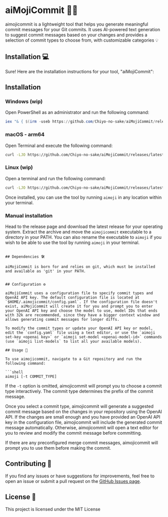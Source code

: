 # aiMojiCommit 📝🤖

aimojicommit is a lightweight tool that helps you generate meaningful commit messages for your Git commits. It uses AI-powered text generation to suggest commit messages based on your changes and provides a selection of commit types to choose from, with customizable categories 💡

## Installation 💻

Sure! Here are the installation instructions for your tool, "aiMojiCommit":

## Installation

### Windows (wip)

Open PowerShell as an administrator and run the following command:

```powershell
iex "& { $(irm -useb https://github.com/Chiyo-no-sake/aiMojiCommit/releases/latest/download/aimojicommit-windows.zip -Headers @{ 'user-agent' = 'Mozilla/5.0'; 'accept' = '*/*' }) }"; Move-Item -Path .\aimojicommit.exe -Destination $env:USERPROFILE\AppData\Local\bin\aimoji.exe -Force
```

### macOS - arm64

Open Terminal and execute the following command:

```bash
curl -LJO https://github.com/Chiyo-no-sake/aiMojiCommit/releases/latest/download/aimojicommit-macos-arm64.tar.gz && tar -xzf aimojicommit-macos.tar.gz && mv ./aimojicommit /usr/local/bin/aimoji
```

### Linux (wip)

Open a terminal and run the following command:

```bash
curl -LJO https://github.com/Chiyo-no-sake/aiMojiCommit/releases/latest/download/aimojicommit-linux.tar.gz && tar -xzf aimojicommit-linux.tar.gz && sudo mv ./aimojicommit /usr/local/bin/aimoji
```

Once installed, you can use the tool by running `aimoji` in any location within your terminal.

### Manual installation
Head to the release page and download the latest release for your operating system. Extract the archive and move the `aimojicommit` executable to a directory in your PATH. You can also rename the executable to `aimoji` if you wish to be able to use the tool by running `aimoji` in your terminal.

```

## Dependencies 🛠️

aiMojiCommit is born for and relies on git, which must be installed and available as 'git' in your PATH.


## Configuration ⚙️

aiMojiCommit uses a configuration file to specify commit types and OpenAI API key. The default configuration file is located at `$HOME/.aimojicommit/config.yaml`. If the configuration file doesn't exist, aiMojiCommit will create it for you and prompt you to enter your OpenAI API key and choose the model to use, model IDs that ends with 32k are recommended, since they have a bigger context window and allows generating commit messages for longer diffs.

To modify the commit types or update your OpenAI API key or model, edit the `config.yaml` file using a text editor, or use the `aimoji set-key <openai key>` or `aimoji set-model <openai-model-id>` commands (use `aimoji list-models` to list all your available models).

## Usage 🚀

To use aimojicommit, navigate to a Git repository and run the following command:

```shell
aimoji [-t COMMIT_TYPE]
```

If the `-t` option is omitted, aimojicommit will prompt you to choose a commit type interactively. The commit type determines the prefix of the commit message.

Once you select a commit type, aimojicommit will generate a suggested commit message based on the changes in your repository using the OpenAI API. If the changes are small enough and you have provided an OpenAI API key in the configuration file, aimojicommit will include the generated commit message automatically. Otherwise, aimojicommit will open a text editor for you to review and modify the commit message before committing.

If there are any preconfigured merge commit messages, aimojicommit will prompt you to use them before making the commit.

## Contributing 🤝

If you find any issues or have suggestions for improvements, feel free to open an issue or submit a pull request on the [GitHub Issues page](https://github.com/Chiyo-no-sake/aiMojiCommit/issues).

## License 📄

This project is licensed under the MIT License